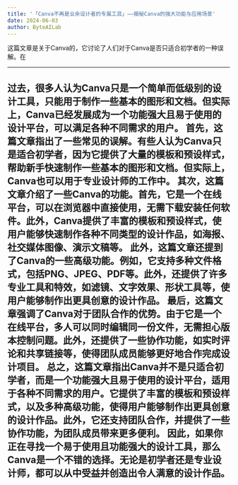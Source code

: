 ```yaml
---
title: '「Canva不再是业余设计者的专属工具」——揭秘Canva的强大功能与应用场景'
date: 2024-06-03
author: ByteAILab
---
```


这篇文章是关于Canva的，它讨论了人们对于Canva是否只适合初学者的一种误解。在

---
过去，很多人认为Canva只是一个简单而低级别的设计工具，只能用于制作一些基本的图形和文档。但实际上，Canva已经发展成为一个功能强大且易于使用的设计平台，可以满足各种不同需求的用户。
首先，这篇文章指出了一些常见的误解。有些人认为Canva只是适合初学者，因为它提供了大量的模板和预设样式，帮助新手快速制作一些基本的图形和文档。但实际上，Canva也可以用于专业设计师的工作中。
其次，这篇文章介绍了一些Canva的功能。首先，它是一个在线平台，可以在浏览器中直接使用，无需下载安装任何软件。此外，Canva提供了丰富的模板和预设样式，使用户能够快速制作各种不同类型的设计作品，如海报、社交媒体图像、演示文稿等。
此外，这篇文章还提到了Canva的一些高级功能。例如，它支持多种文件格式，包括PNG、JPEG、PDF等。此外，还提供了许多专业工具和特效，如滤镜、文字效果、形状工具等，使用户能够制作出更具创意的设计作品。
最后，这篇文章强调了Canva对于团队合作的优势。由于它是一个在线平台，多人可以同时编辑同一份文件，无需担心版本控制问题。此外，还提供了一些协作功能，如实时评论和共享链接等，使得团队成员能够更好地合作完成设计项目。
总之，这篇文章指出Canva并不是只适合初学者，而是一个功能强大且易于使用的设计平台，适用于各种不同需求的用户。它提供了丰富的模板和预设样式，以及多种高级功能，使得用户能够制作出更具创意的设计作品。此外，它还支持团队合作，并提供了一些协作功能，为团队成员带来更多便利。
因此，如果你正在寻找一个易于使用且功能强大的设计工具，那么Canva是一个不错的选择。无论是初学者还是专业设计师，都可以从中受益并创造出令人满意的设计作品。
---

